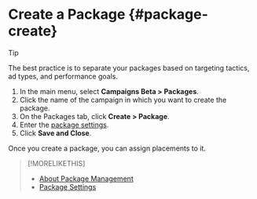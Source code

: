 # Create a Package {#package-create}

>[!TIP]
>
>The best practice is to separate your packages based on targeting tactics, ad types, and performance goals.

1. In the main menu, select **Campaigns Beta > Packages**.
1. Click the name of the campaign in which you want to create the package.
1. On the Packages tab, click **Create > Package**.
1. Enter the [package settings](package-settings.md).
1. Click **Save and Close**.

Once you create a package, you can assign placements to it.

>[!MORELIKETHIS]
>
>* [About Package Management](package-about.md)
>* [Package Settings](package-settings.md)
